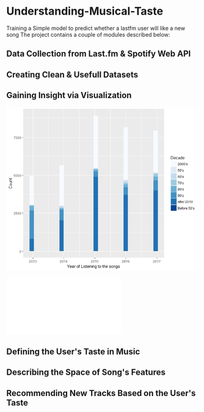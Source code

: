 # Understanding-Musical-Taste
Training a Simple model to predict whether a lastfm user will like a new song
The project contains a couple of modules described below:

## Data Collection from Last.fm & Spotify Web API

## Creating Clean & Usefull Datasets

## Gaining Insight via Visualization

![Alt text](/Rplot.jpeg?raw=true "My Interest in the sounds of different decades")

![Alt text](/Plot1.html?raw=true "Changes in song features over the years")

## Defining the User's Taste in Music

## Describing the Space of Song's Features

## Recommending New Tracks Based on the User's Taste
